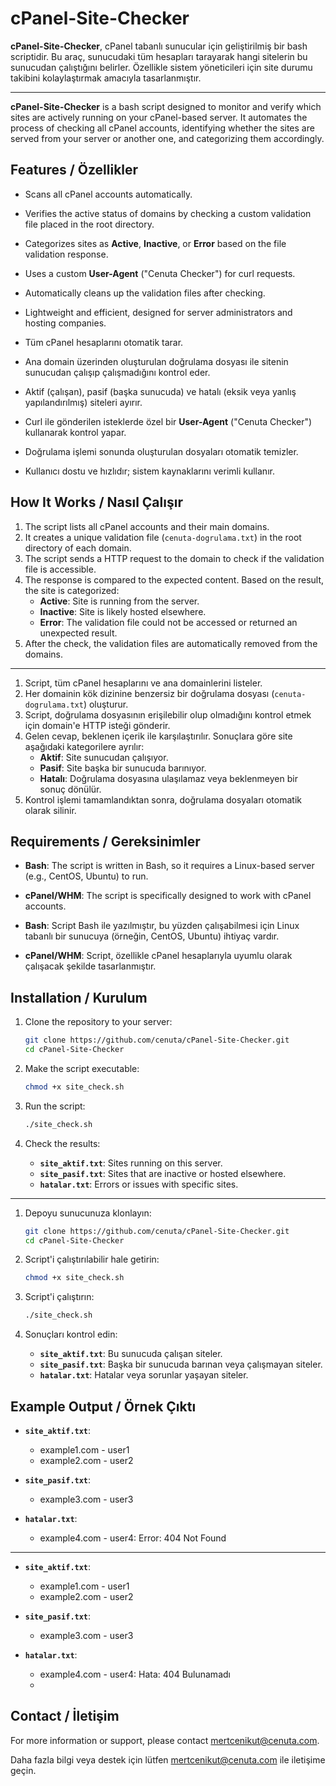 
# cPanel-Site-Checker

**cPanel-Site-Checker**, cPanel tabanlı sunucular için geliştirilmiş bir bash scriptidir. Bu araç, sunucudaki tüm hesapları tarayarak hangi sitelerin bu sunucudan çalıştığını belirler. Özellikle sistem yöneticileri için site durumu takibini kolaylaştırmak amacıyla tasarlanmıştır.

---

**cPanel-Site-Checker** is a bash script designed to monitor and verify which sites are actively running on your cPanel-based server. It automates the process of checking all cPanel accounts, identifying whether the sites are served from your server or another one, and categorizing them accordingly.

## Features / Özellikler

- Scans all cPanel accounts automatically.  
- Verifies the active status of domains by checking a custom validation file placed in the root directory.  
- Categorizes sites as **Active**, **Inactive**, or **Error** based on the file validation response.  
- Uses a custom **User-Agent** ("Cenuta Checker") for curl requests.  
- Automatically cleans up the validation files after checking.  
- Lightweight and efficient, designed for server administrators and hosting companies.  

- Tüm cPanel hesaplarını otomatik tarar.  
- Ana domain üzerinden oluşturulan doğrulama dosyası ile sitenin sunucudan çalışıp çalışmadığını kontrol eder.  
- Aktif (çalışan), pasif (başka sunucuda) ve hatalı (eksik veya yanlış yapılandırılmış) siteleri ayırır.  
- Curl ile gönderilen isteklerde özel bir **User-Agent** ("Cenuta Checker") kullanarak kontrol yapar.  
- Doğrulama işlemi sonunda oluşturulan dosyaları otomatik temizler.  
- Kullanıcı dostu ve hızlıdır; sistem kaynaklarını verimli kullanır.  

## How It Works / Nasıl Çalışır

1. The script lists all cPanel accounts and their main domains.  
2. It creates a unique validation file (`cenuta-dogrulama.txt`) in the root directory of each domain.  
3. The script sends a HTTP request to the domain to check if the validation file is accessible.  
4. The response is compared to the expected content. Based on the result, the site is categorized:  
   - **Active**: Site is running from the server.  
   - **Inactive**: Site is likely hosted elsewhere.  
   - **Error**: The validation file could not be accessed or returned an unexpected result.  
5. After the check, the validation files are automatically removed from the domains.

---

1. Script, tüm cPanel hesaplarını ve ana domainlerini listeler.  
2. Her domainin kök dizinine benzersiz bir doğrulama dosyası (`cenuta-dogrulama.txt`) oluşturur.  
3. Script, doğrulama dosyasının erişilebilir olup olmadığını kontrol etmek için domain'e HTTP isteği gönderir.  
4. Gelen cevap, beklenen içerik ile karşılaştırılır. Sonuçlara göre site aşağıdaki kategorilere ayrılır:  
   - **Aktif**: Site sunucudan çalışıyor.  
   - **Pasif**: Site başka bir sunucuda barınıyor.  
   - **Hatalı**: Doğrulama dosyasına ulaşılamaz veya beklenmeyen bir sonuç dönülür.  
5. Kontrol işlemi tamamlandıktan sonra, doğrulama dosyaları otomatik olarak silinir.

## Requirements / Gereksinimler

- **Bash**: The script is written in Bash, so it requires a Linux-based server (e.g., CentOS, Ubuntu) to run.  
- **cPanel/WHM**: The script is specifically designed to work with cPanel accounts.

- **Bash**: Script Bash ile yazılmıştır, bu yüzden çalışabilmesi için Linux tabanlı bir sunucuya (örneğin, CentOS, Ubuntu) ihtiyaç vardır.  
- **cPanel/WHM**: Script, özellikle cPanel hesaplarıyla uyumlu olarak çalışacak şekilde tasarlanmıştır.

## Installation / Kurulum

1. Clone the repository to your server:  
   ```bash
   git clone https://github.com/cenuta/cPanel-Site-Checker.git  
   cd cPanel-Site-Checker  
   ```

2. Make the script executable:  
   ```bash
   chmod +x site_check.sh  
   ```

3. Run the script:  
   ```bash
   ./site_check.sh  
   ```

4. Check the results:  
   - **`site_aktif.txt`**: Sites running on this server.  
   - **`site_pasif.txt`**: Sites that are inactive or hosted elsewhere.  
   - **`hatalar.txt`**: Errors or issues with specific sites.

---

1. Depoyu sunucunuza klonlayın:  
   ```bash
   git clone https://github.com/cenuta/cPanel-Site-Checker.git  
   cd cPanel-Site-Checker  
   ```

2. Script'i çalıştırılabilir hale getirin:  
   ```bash
   chmod +x site_check.sh  
   ```

3. Script'i çalıştırın:  
   ```bash
   ./site_check.sh  
   ```

4. Sonuçları kontrol edin:  
   - **`site_aktif.txt`**: Bu sunucuda çalışan siteler.  
   - **`site_pasif.txt`**: Başka bir sunucuda barınan veya çalışmayan siteler.  
   - **`hatalar.txt`**: Hatalar veya sorunlar yaşayan siteler.

## Example Output / Örnek Çıktı

- **`site_aktif.txt`**:  
  - example1.com - user1  
  - example2.com - user2

- **`site_pasif.txt`**:  
  - example3.com - user3

- **`hatalar.txt`**:  
  - example4.com - user4: Error: 404 Not Found

---

- **`site_aktif.txt`**:  
  - example1.com - user1  
  - example2.com - user2

- **`site_pasif.txt`**:  
  - example3.com - user3

- **`hatalar.txt`**:  
  - example4.com - user4: Hata: 404 Bulunamadı
  - 

## Contact / İletişim

For more information or support, please contact [mertcenikut@cenuta.com](mailto:mertcenikut@cenuta.com).  

Daha fazla bilgi veya destek için lütfen [mertcenikut@cenuta.com](mailto:mertcenikut@cenuta.com) ile iletişime geçin.
